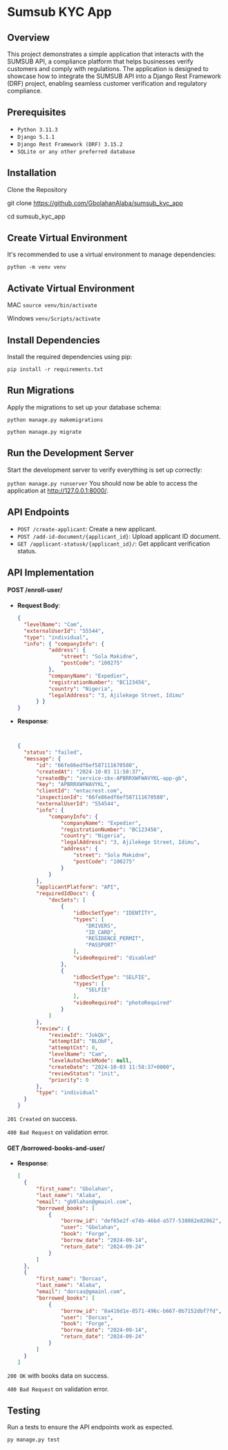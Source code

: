
# **Sumsub KYC App**

## **Overview**

This project demonstrates a simple application that interacts with the SUMSUB API, a compliance platform that helps businesses verify customers and comply with regulations. The application is designed to showcase how to integrate the SUMSUB API into a Django Rest Framework (DRF) project, enabling seamless customer verification and regulatory compliance.

## **Prerequisites**

- `Python 3.11.3`
- `Django 5.1.1`
- `Django Rest Framework (DRF) 3.15.2`
- `SQLite or any other preferred database`


## **Installation**
Clone the Repository


git clone https://github.com/GbolahanAlaba/sumsub_kyc_app

cd sumsub_kyc_app


## **Create Virtual Environment**

It's recommended to use a virtual environment to manage dependencies:


`python -m venv venv`

## **Activate Virtual Environment**

MAC `source venv/bin/activate`

Windows `venv/Scripts/activate`

## **Install Dependencies**

Install the required dependencies using pip:

`pip install -r requirements.txt`


## **Run Migrations**

Apply the migrations to set up your database schema:

`python manage.py makemigrations`

`python manage.py migrate`


## **Run the Development Server**
Start the development server to verify everything is set up correctly:

`python manage.py runserver`
You should now be able to access the application at http://127.0.0.1:8000/.

## **API Endpoints**

- `POST /create-applicant`: Create a new applicant.
- `POST /add-id-document/{applicant_id}`: Upload applicant ID document.
- `GET /applicant-statusk/{applicant_id}/`: Get applicant verification status.


## **API Implementation**


#### POST /enroll-user/

- **Request Body**:

  ```json
  {  
    "levelName": "Cam",
    "externalUserId": "55544",
    "type": "individual",
    "info": { "companyInfo": {
            "address": {
                "street": "Sola Makidne",
                "postCode": "100275"
            },
            "companyName": "Expedier",
            "registrationNumber": "BC123456",
            "country": "Nigeria",
            "legalAddress": "3, Ajilekege Street, Idimu"
        } }
  }

- **Response**:

  ```json


  {
    "status": "failed",
    "message": {
        "id": "66fe86edf6ef587111670580",
        "createdAt": "2024-10-03 11:58:37",
        "createdBy": "service-sbx-APBRRXWFWAVYKL-app-gb",
        "key": "APBRRXWFWAVYKL",
        "clientId": "entacrest.com",
        "inspectionId": "66fe86edf6ef587111670580",
        "externalUserId": "554544",
        "info": {
            "companyInfo": {
                "companyName": "Expedier",
                "registrationNumber": "BC123456",
                "country": "Nigeria",
                "legalAddress": "3, Ajilekege Street, Idimu",
                "address": {
                    "street": "Sola Makidne",
                    "postCode": "100275"
                }
            }
        },
        "applicantPlatform": "API",
        "requiredIdDocs": {
            "docSets": [
                {
                    "idDocSetType": "IDENTITY",
                    "types": [
                        "DRIVERS",
                        "ID_CARD",
                        "RESIDENCE_PERMIT",
                        "PASSPORT"
                    ],
                    "videoRequired": "disabled"
                },
                {
                    "idDocSetType": "SELFIE",
                    "types": [
                        "SELFIE"
                    ],
                    "videoRequired": "photoRequired"
                }
            ]
        },
        "review": {
            "reviewId": "JokQk",
            "attemptId": "BLObF",
            "attemptCnt": 0,
            "levelName": "Cam",
            "levelAutoCheckMode": null,
            "createDate": "2024-10-03 11:58:37+0000",
            "reviewStatus": "init",
            "priority": 0
        },
        "type": "individual"
    }
  }

`201 Created` on success.

`400 Bad Request` on validation error.


#### GET /borrowed-books-and-user/

- **Response**:

  ```json
  [
    {
        "first_name": "Gbolahan",
        "last_name": "Alaba",
        "email": "gb0lahan@gmainl.com",
        "borrowed_books": [
            {
                "borrow_id": "def65e2f-e74b-46bd-a577-538082e82062",
                "user": "Gbolahan",
                "book": "Forge",
                "borrow_date": "2024-09-14",
                "return_date": "2024-09-24"
            }
        ]
    },
    {
        "first_name": "Dorcas",
        "last_name": "Alaba",
        "email": "dorcas@gmainl.com",
        "borrowed_books": [
            {
                "borrow_id": "8a416d1e-8571-496c-b667-0b7152dbf7fd",
                "user": "Dorcas",
                "book": "Forge",
                "borrow_date": "2024-09-14",
                "return_date": "2024-09-24"
            }
        ]
    }
  ]

`200 OK` with books data on success.

`400 Bad Request` on validation error.


## **Testing**
Run a tests to ensure the API endpoints work as expected.

`py manage.py test`